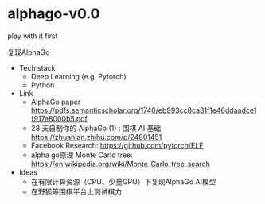 # alphago-v0.0
play with it first


复现AlphaGo
- Tech stack
  - Deep Learning (e.g. Pytorch)
  - Python
- Link
  - AlphaGo paper https://pdfs.semanticscholar.org/1740/eb993cc8ca81f1e46ddaadce1f917e8000b5.pdf
  - 28 天自制你的 AlphaGo (1) : 围棋 AI 基础 https://zhuanlan.zhihu.com/p/24801451
  - Facebook Research: https://github.com/pytorch/ELF
  - alpha go原理 Monte Carlo tree: https://en.wikipedia.org/wiki/Monte_Carlo_tree_search
- Ideas
  - 在有限计算资源（CPU、少量GPU）下复现AlphaGo AI模型
  - 在野狐等围棋平台上测试棋力